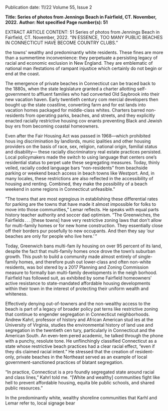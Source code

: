 Publication date: 11/22
Volume 55, Issue 2

**Title: Series of photos from Jennings Beach in Fairfield, CT. November, 2022.**
**Author:  Not specified**
**Page number(s): 51**

EXTRACT ARTICLE CONTENT:
51
Series of photos from Jennings Beach 
in Fairfield, CT. November, 2022.
“IN ESSENCE,
TOO MANY
PUBLIC BEACHES 
IN CONNECTICUT 
HAVE BECOME 
COUNTRY CLUBS.”


the towns’ wealthy and predominantly 
white residents. These fines are more 
than a summertime inconvenience: they 
perpetuate a persisting legacy of racial 
and economic exclusion in New England. 
They are emblematic of national man­
ifestations of rampant injustice which 
certainly do not begin or end at the coast.


The emergence of private beaches in 
Connecticut can be traced back to the 
1880s, when the state legislature granted 
a charter allotting self-government to 
affluent families who had converted 
Old Saybrook into their new vacation 
haven. Early twentieth century com­
mercial developers then bought up the 
state coastline, converting farm and for­
est lands into vacation homes packaged 
for middle-class whites. Charters barred 
non-residents from operating parks, 
beaches, and streets, and they explicitly 
enacted racially restrictive housing cov­
enants preventing Black and Jewish buy­
ers from becoming coastal homeowners.


Even after the Fair Housing Act was 
passed in 1968—which prohibited hous­
ing discrimination by landlords, munic­
ipalities and other housing providers on 
the basis of race, sex, religion, national 
origin, familial status and disability—
these racially discriminatory real estate 
practices persisted. Local policymakers 
made the switch to using language that 
centers one’s residential status to perpet­
uate these segregating measures. Today, 
thinly veiled, racially coded language 
bars “non-residents” from beachside 
parking or weekend beach access in 
beach towns like Westport. And, in 
many locales, these restrictions are also 
reflected in the accessibility of housing 
and renting. Combined, they make the 
possibility of a beach weekend in some 
regions in Connecticut unfeasible.”


“The towns that are most egregious 
in establishing these differential rates for 
parking are the towns that have made it 
almost impossible for folks to move into 
those communities,” Lemar reflects. He 
speaks with equal parts history teacher 
authority and soccer dad optimism. “The 
Greenwiches, 
the 
Fairfields . . . [these 
towns] have very restrictive zoning laws 
that don’t allow for multi-family homes 
or for new home construction. They 
essentially close off their borders pur­
posefully to new occupants. And then 
they say ‘our beaches are only for people 
who live here.’ ”


Today, Greenwich bans multi-fam­
ily housing on over 95 percent of its land, 
despite the fact that multi-family homes 
once drove the town’s suburban growth. 
This push to build a community made 
almost entirely of single-family homes, 
and therefore push out lower-class and 
often non-white residents, was bol­
stered by a 2017 Planning and Zoning 
Commission measure to formally ban 
multi-family developments in the neigh­
borhood. Fairfield has followed suit, as 
exhibited by some Fairfield homeowners’ 
active resistance to state-mandated 
affordable housing developments within 
their town in the interest of protecting 
their uniform wealth and whiteness.


Effectively denying out-of-towners 
and the non-wealthy access to the beach 
is part of a legacy of broader policy pat­
terns like restrictive zoning that continue 
to engender segregation in Connecticut 
neighborhoods. Andrew Kahrl, professor 
of history and African American stud­
ies at the University of Virginia, studies 
the environmental history of land use 
and segregation in the twentieth cen­
tury, particularly in Connecticut and 
the American South. An even-tem­
pered academic, he talked through the 
phone with a punchy, resolute tone. He 
unflinchingly classified Connecticut as 
a state whose restrictive beach practices 
had a clear racial effect, “even if they dis­
claimed racial intent.” He stressed that 
the creation of resident-only, private 
beaches in the Northeast served as an 
example of local government-sanctioned 
practices of blatant segregation.


“In practice, Connecticut is a pro­
foundly segregated state around racial 
and class lines,” Kahrl told me. “[White 
and wealthy] communities fight like hell 
to prevent affordable housing, equita­
ble public schools, and shared public 
resources.”


In the predominantly white, wealthy 
shoreline 
communities 
that 
Karhl 
and Lemar refer to, local signage bear